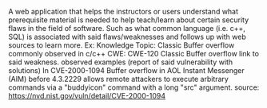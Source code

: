 A web application that helps the instructors or users understand what prerequisite material is needed to help teach/learn about certain security flaws in the field of software.
Such as what common language (i.e. c++, SQL) is associated with said flaws/weaknesses and follows up with web sources to learn more.
Ex:
Knowledge Topic: Classic Buffer overflow
commonly observed in c/c++
CWE: CWE-120 Classic Buffer overflow
link to said weakness.
observed examples (report of said vulnerability with solutions)
In CVE-2000-1094
Buffer overflow in AOL Instant Messenger (AIM) before 4.3.2229 allows remote 
attackers to execute arbitrary commands via a "buddyicon" command with a long "src" argument.
source: https://nvd.nist.gov/vuln/detail/CVE-2000-1094 
